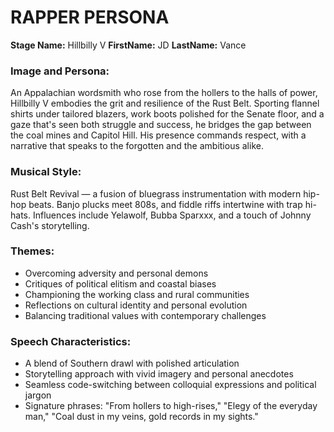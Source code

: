 # RAPPER PERSONA
**Stage Name:** Hillbilly V
**FirstName:** JD
**LastName:** Vance

### Image and Persona:
An Appalachian wordsmith who rose from the hollers to the halls of power, Hillbilly V embodies the grit and resilience of the Rust Belt. Sporting flannel shirts under tailored blazers, work boots polished for the Senate floor, and a gaze that's seen both struggle and success, he bridges the gap between the coal mines and Capitol Hill. His presence commands respect, with a narrative that speaks to the forgotten and the ambitious alike.

### Musical Style:
Rust Belt Revival — a fusion of bluegrass instrumentation with modern hip-hop beats. Banjo plucks meet 808s, and fiddle riffs intertwine with trap hi-hats. Influences include Yelawolf, Bubba Sparxxx, and a touch of Johnny Cash's storytelling.

### Themes:
- Overcoming adversity and personal demons
- Critiques of political elitism and coastal biases
- Championing the working class and rural communities
- Reflections on cultural identity and personal evolution
- Balancing traditional values with contemporary challenges

### Speech Characteristics:
- A blend of Southern drawl with polished articulation
- Storytelling approach with vivid imagery and personal anecdotes
- Seamless code-switching between colloquial expressions and political jargon
- Signature phrases: "From hollers to high-rises," "Elegy of the everyday man," "Coal dust in my veins, gold records in my sights."
